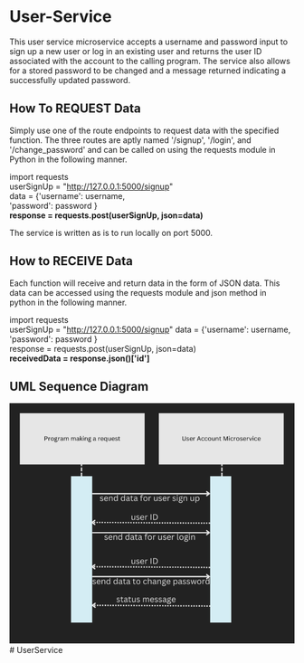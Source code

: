 # User-Service
This user service microservice accepts a username and password input to sign up a new user or log in an existing user and returns the user ID associated with the account to the calling program. The service also allows for a stored password to be changed and a message returned indicating a successfully updated password. 

## How To REQUEST Data
Simply use one of the route endpoints to request data with the specified function. The three routes are aptly named '/signup', '/login', and '/change_password' and can be called on using the requests module in Python in the following manner.  
  
import requests  
userSignUp = "http://127.0.0.1:5000/signup"  
data = {'username': username,  
            'password': password }  
**response = requests.post(userSignUp, json=data)**  

The service is written as is to run locally on port 5000.

## How to RECEIVE Data
Each function will receive and return data in the form of JSON data. This data can be accessed using the requests module and json method in python in the following manner.  

import requests  
userSignUp = "http://127.0.0.1:5000/signup" 
data = {'username': username,  
            'password': password }  
response = requests.post(userSignUp, json=data)  
**receivedData = response.json()['id']**

## UML Sequence Diagram
![screenshot](/UMLDiagram.png)# UserService

